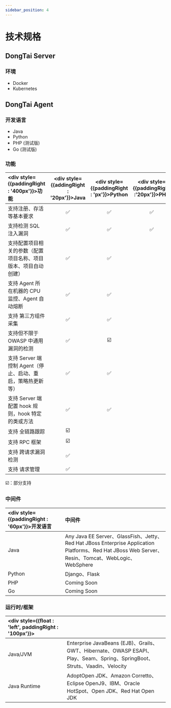 ```yaml
---
sidebar_position: 4
---
```


# 技术规格

## DongTai Server

### 环境

* Docker
*  Kubernetes

## DongTai Agent

### 开发语言

* Java
* Python
* PHP (测试版) 
* Go (测试版)

### 功能
|<div style={{paddingRight : '400px'}}>功能</div> |<div style={{addingRight : '20px'}}>Java</div> |<div style={{paddingRight : 'px'}}>Python</div> |<div style={{paddingRight :'20px'}}>PHP</div> |<div style={{paddingRight : '20px'}}>Go</div> |
|:------------|:------:|:------:|:------:|:------:|
|支持注册、存活等基本要求|✅|✅|✅|✅|
|支持检测 SQL 注入漏洞|✅|✅|✅|✅|
|支持配置项目相关的参数（配置项目名称、项目版本、项目自动创建）|✅|✅|||
|支持 Agent 所在机器的 CPU 监控、Agent 自动熔断|✅|✅|||
|支持 第三方组件 采集|✅|✅|||
|支持但不限于 OWASP 中通用漏洞的检测|✅|☑️|||
|支持 Server 端控制 Agent（停止、启动、重启，策略热更新等）|✅|✅|||
|支持 Server 端配置 hook 规则，hook 特定的类或方法|✅|✅|||
|支持 全链路跟踪|☑️||||
|支持 RPC 框架|☑️||||
|支持 跨请求漏洞检测|✅||||
|支持 请求管理|✅||||

☑️：部分支持

### 中间件

|<div style={{paddingRight : '60px'}}>开发语言</div> |中间件 |
|:------------|:---------------------------------------------------------------------------------------------------------------------|
|Java       |Any Java EE Server、GlassFish、Jetty、Red Hat JBoss Enterprise Application Platforms、Red Hat JBoss Web Server、Resin、Tomcat、WebLogic、WebSphere|
|Python     |Django、Flask                                                                                                                                           |
|PHP        |Coming Soon                                                                                                                                             |
|Go         |Coming Soon                                                                                                                                             |


### 运行时/框架

|<div style={{float : 'left', paddingRight : '100px'}}></div> ||
|:------------|:---------------------------------------------------------------------------------------------------------------------|
|Java/JVM     |Enterprise JavaBeans (EJB)、Grails、GWT、Hibernate、OWASP ESAPI、Play、Seam、Spring、SpringBoot、Struts、Vaadin、Velocity|
|Java Runtime |AdoptOpen JDK、Amazon Corretto、Eclipse OpenJ9、IBM、Oracle HotSpot、Open JDK、Red Hat Open JDK|                                                                                                                            


